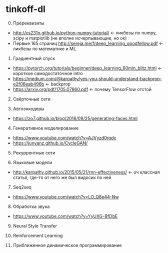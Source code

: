# tinkoff-dl

0. Пререквизиты
* http://cs231n.github.io/python-numpy-tutorial/ <- ликбезы по numpy, scipy и matplotlib (не вполне исчерпывающие, но ок)
* Первые 165 страниц http://sereja.me/f/deep_learning_goodfellow.pdf <- ликбезы по математике и ML

1. Градиентный спуск
* https://pytorch.org/tutorials/beginner/deep_learning_60min_blitz.html <- короткое самодостаточное intro
* https://medium.com/@karpathy/yes-you-should-understand-backprop-e2f06eab496b <- backprop
* https://arxiv.org/pdf/1705.07860.pdf <- почему TensorFlow отстой

2. Свёрточные сети

3. Автоэнкодеры
* https://zo7.github.io/blog/2016/09/25/generating-faces.html

4. Генеративное моделирование
* https://www.youtube.com/watch?v=AJVyzd0rqdc
* https://junyanz.github.io/CycleGAN/

5. Рекуррентные сети

6. Языковые модели
* http://karpathy.github.io/2015/05/21/rnn-effectiveness/ <- оч классная статья, где-то от него же был видосик по ней

7. Seq2seq
* https://www.youtube.com/watch?v=LO_Q8e44-Nw

8. Обработка звука
* https://www.youtube.com/watch?v=YyUXG-BfDbE

9. Neural Style Transfer

10. Reinforcement Learning

11. Приближенное динамическое программирование
